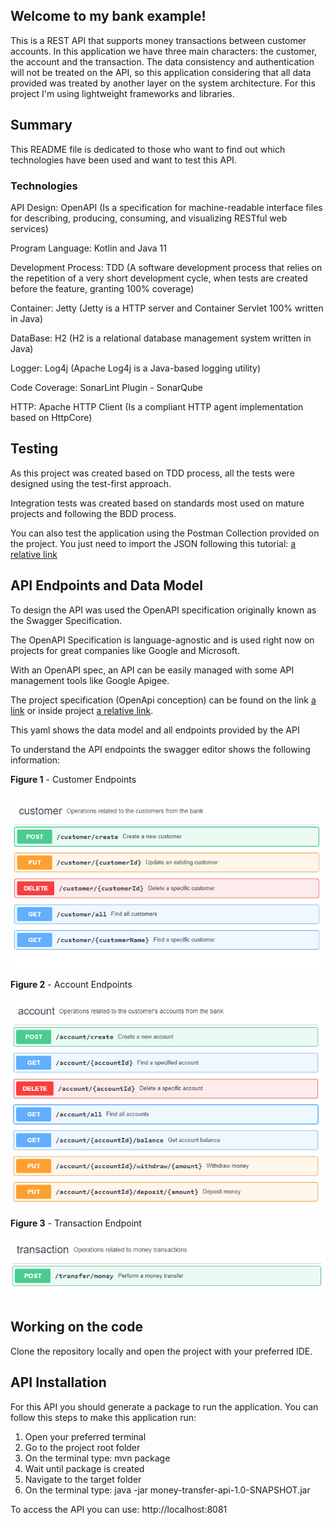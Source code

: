 
## Welcome to my bank example!

This is a REST API that supports money transactions between customer accounts.
In this application we have three main characters: the customer, the account and the transaction.
The data consistency and authentication will not be treated on the API, so this application 
considering that all data provided was treated by another layer on the system architecture.
For this project I'm using lightweight frameworks and libraries.


## Summary

This README file is dedicated to those who want to find out which technologies
have been used and want to test this API.


### Technologies

API Design: OpenAPI (Is a specification for machine-readable interface files for describing, 
producing, consuming, and visualizing RESTful web services)

Program Language: Kotlin and Java 11

Development Process: TDD (A software development process that relies on the repetition 
of a very short development cycle, when tests are created before the feature, granting 100% coverage)

Container: Jetty (Jetty is a HTTP server and Container Servlet 100% written in Java)

DataBase: H2 (H2 is a relational database management system written in Java)

Logger: Log4j (Apache Log4j is a Java-based logging utility)

Code Coverage: SonarLint Plugin - SonarQube

HTTP: Apache HTTP Client (Is a compliant HTTP agent implementation based on HttpCore)



## Testing

As this project was created based on TDD process, all the tests were designed using the test-first approach. 

Integration tests was created based on standards most used on mature projects and following the BDD process.

You can also test the application using the Postman Collection provided on the project. You just need to 
import the JSON following this tutorial: [a relative link](./document/Postman.md)


## API Endpoints and Data Model

To design the API was used the OpenAPI specification originally known as the Swagger Specification.

The OpenAPI Specification is language-agnostic and is used right now on projects for great companies like Google and Microsoft. 

With an OpenAPI spec, an API can be easily managed with some API management tools like Google Apigee.

The project specification (OpenApi conception) can be found on the link [a link](https://app.swaggerhub.com/apis/eudoug/DougMoneyTransfer/1.0.0) or inside project [a relative link](./document/OpenAPI.yaml). 

This yaml shows the data model and all endpoints provided by the API

To understand the API endpoints the swagger editor shows the following information: 

**Figure 1** - Customer Endpoints

![](./document/Picture1.png)


**Figure 2** - Account Endpoints

![](./document/Picture2.png)


**Figure 3** - Transaction Endpoint

![](./document/Picture3.png)


 
## Working on the code

Clone the repository locally and open the project with your preferred IDE.


## API Installation

For this API you should generate a package to run the application.
You can follow this steps to make this application run:

1. Open your preferred terminal 
2. Go to the project root folder
3. On the terminal type: mvn package
4. Wait until package is created
5. Navigate to the target folder
5. On the terminal type: java -jar money-transfer-api-1.0-SNAPSHOT.jar

To access the API you can use: http://localhost:8081
